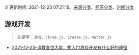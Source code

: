 :alarm_clock: 更新时间: 2021-12-23 07:21:19。[来源分类](../README.md)、[标签分类](../TAGS.md)、[时间分类](../TIMELINE.md)

## 游戏开发


> 关键字：`游戏`、`Three.js`、`Create.js`、`Matter.js`



- [2021-12-23-请教各位大佬，想入门游戏开发有什么好的途径](https://www.v2ex.com/t/823966) 